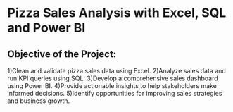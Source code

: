 # Pizza Sales Analysis with Excel, SQL and Power BI
## Objective of the Project:
1)Clean and validate pizza sales data using Excel.
2)Analyze sales data and run KPI queries using SQL.
3)Develop a comprehensive sales dashboard using Power BI.
4)Provide actionable insights to help stakeholders make informed decisions.
5)Identify opportunities for improving sales strategies and business growth.
